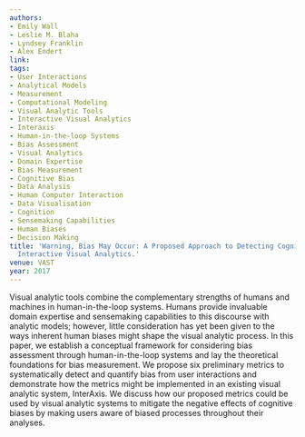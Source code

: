 ```yaml
---
authors:
- Emily Wall
- Leslie M. Blaha
- Lyndsey Franklin
- Alex Endert
link:
tags:
- User Interactions
- Analytical Models
- Measurement
- Computational Modeling
- Visual Analytic Tools
- Interactive Visual Analytics
- Interaxis
- Human-in-the-loop Systems
- Bias Assessment
- Visual Analytics
- Domain Expertise
- Bias Measurement
- Cognitive Bias
- Data Analysis
- Human Computer Interaction
- Data Visualisation
- Cognition
- Sensemaking Capabilities
- Human Biases
- Decision Making
title: 'Warning, Bias May Occur: A Proposed Approach to Detecting Cognitive Bias in
  Interactive Visual Analytics.'
venue: VAST
year: 2017
---
```

Visual analytic tools combine the complementary strengths of humans and machines in human-in-the-loop systems. Humans provide invaluable domain expertise and sensemaking capabilities to this discourse with analytic models; however, little consideration has yet been given to the ways inherent human biases might shape the visual analytic process. In this paper, we establish a conceptual framework for considering bias assessment through human-in-the-loop systems and lay the theoretical foundations for bias measurement. We propose six preliminary metrics to systematically detect and quantify bias from user interactions and demonstrate how the metrics might be implemented in an existing visual analytic system, InterAxis. We discuss how our proposed metrics could be used by visual analytic systems to mitigate the negative effects of cognitive biases by making users aware of biased processes throughout their analyses.